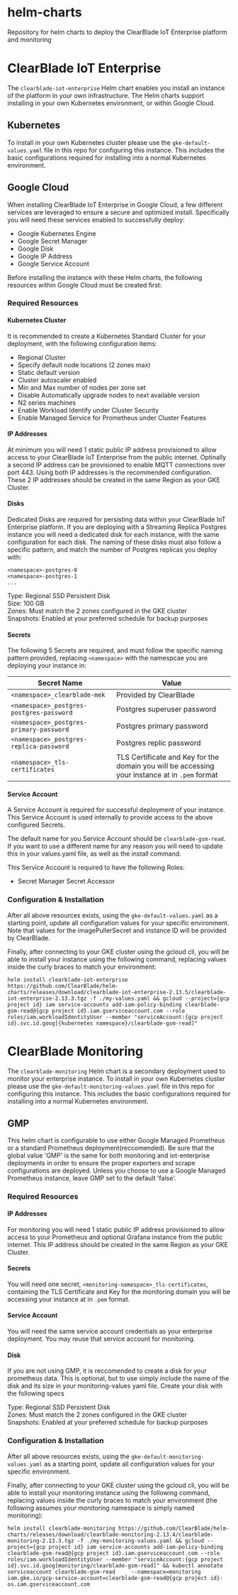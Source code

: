 # helm-charts
Repository for helm charts to deploy the ClearBlade IoT Enterprise platform and monitoring

# ClearBlade IoT Enterprise

The `clearblade-iot-enterprise` Helm chart enables you install an instance of the platform in your own infrastructure. The Helm charts support installing in your own Kubernetes environment, or within Google Cloud.

## Kubernetes

To install in your own Kubernetes cluster please use the `gke-default-values.yaml` file in this repo for configuring this instance. This includes the basic configurations required for installing into a normal Kubernetes environment.

## Google Cloud

When installing ClearBlade IoT Enterprise in Google Cloud, a few different services are leveraged to ensure a secure and optimized install. Specifically you will need these services enabled to successfully deploy:

- Google Kubernetes Engine
- Google Secret Manager
- Google Disk
- Google IP Address
- Google Service Account

Before installing the instance with these Helm charts, the following resources within Google Cloud must be created first:

### Required Resources

#### Kubernetes Cluster

It is recommended to create a Kubernetes Standard Cluster for your deployment, with the following configuration items:

- Regional Cluster
- Specify default node locations (2 zones max)
- Static default version
- Cluster autoscaler enabled
- Min and Max number of nodes per zone set
- Disable Automatically upgrade nodes to next available version
- N2 series machines
- Enable Workload Identify under Cluster Security
- Enable Managed Service for Prometheus under Cluster Features

#### IP Addresses

At minimum you will need 1 static public IP address provisioned to allow access to your ClearBlade IoT Enterprise from the public internet. Optinally a second IP address can be provisioned to enable MQTT connections over port 443. Using both IP addresses is the recommended configuration. These 2 IP addresses should be created in the same Region as your GKE Cluster.

#### Disks

Dedicated Disks are required for persisting data within your ClearBlade IoT Enterprise platform. If you are deploying with a Streaming Replica Postgres instance you will need a dedicated disk for each instance, with the same configuration for each disk. The naming of these disks must also follow a specific pattern, and match the number of Postgres replicas you deploy with:

```
<namespace>-postgres-0
<namespace>-postgres-1
...
```

Type: Regional SSD Persistent Disk  
Size: 100 GB  
Zones: Must match the 2 zones configured in the GKE cluster  
Snapshots: Enabled at your preferred schedule for backup purposes  

#### Secrets

The following 5 Secrets are required, and must follow the specific naming pattern provided, replacing `<namespace>` with the namespcae you are deploying your instance in:

| Secret Name    | Value   |
| -------------- | ------- |
| `<namespace>_clearblade-mek`  | Provided by ClearBlade    |
| `<namespace>_postgres-postgres-password` | Postgres superuser password     |
| `<namespace>_postgres-primary-password`    | Postgres primary password    |
| `<namespace>_postgres-replica-password`    | Postgres replic password    |
| `<namespace>_tls-certificates`    | TLS Certificate and Key for the domain you will be accessing your instance at in `.pem` format    |

#### Service Account

A Service Account is required for successful deployment of your instance. This Service Account is used internally to provide access to the above configured Secrets.

The default name for you Service Account should be `clearblade-gsm-read`. If you want to use a different name for any reason you will need to update this in your values.yaml file, as well as the install command.

This Service Account is required to have the following Roles:

- Secret Manager Secret Accessor

### Configuration & Installation

After all above resources exists, using the `gke-default-values.yaml` as a starting point, update all configuration values for your specific environment. Note that values for the imagePullerSecret and instance ID will be provided by ClearBlade.

Finally, after connecting to your GKE cluster using the gcloud cli, you will be able to install your instance using the following command, replacing values inside the curly braces to match your environment:

```
helm install clearblade-iot-enterprise https://github.com/ClearBlade/helm-charts/releases/download/clearblade-iot-enterprise-2.13.5/clearblade-iot-enterprise-2.13.3.tgz -f ./my-values.yaml && gcloud --project={gcp project id} iam service-accounts add-iam-policy-binding clearblade-gsm-read@{gcp project id}.iam.gserviceaccount.com --role roles/iam.workloadIdentityUser --member "serviceAccount:{gcp project id}.svc.id.goog[{kubernetes namespace}/clearblade-gsm-read]"
```

# ClearBlade Monitoring

The `clearblade-monitoring` Helm chart is a secondary deployment used to monitor your enterprise instance. To install in your own Kubernetes cluster please use the `gke-default-monitoring-values.yaml` file in this repo for configuring this instance. This includes the basic configurations required for installing into a normal Kubernetes environment.

## GMP

This helm chart is configurable to use either Google Managed Prometheus or a standard Prometheus deployment(reccomended). Be sure that the global value 'GMP' is the same for both monitoring and iot-enterprise deployments in order to ensure the proper exporters and scrape configurations are deployed. Unless you choose to use a Google Managed Prometheus instance, leave GMP set to the default 'false'.

### Required Resources

#### IP Addresses

For monitoring you will need 1 static public IP address provisioned to allow access to your Prometheus and optional Grafana instance from the public internet. This IP address should be created in the same Region as your GKE Cluster.

#### Secrets

You will need one secret, `<monitoring-namespace>_tls-certificates`, containing the TLS Certificate and Key for the monitoring domain you will be accessing your instance at in `.pem` format.

#### Service Account

You will need the same service account credentials as your enterprise deployment. You may reuse that service account for monitoring.

#### Disk

If you are not using GMP, it is reccomended to create a disk for your prometheus data. This is optional, but to use simply include the name of the disk and its size in your monitoring-values yaml file. Create your disk with the following specs

Type: Regional SSD Persistent Disk   
Zones: Must match the 2 zones configured in the GKE cluster  
Snapshots: Enabled at your preferred schedule for backup purposes 

### Configuration & Installation

After all above resources exists, using the `gke-default-monitoring-values.yaml` as a starting point, update all configuration values for your specific environment.

Finally, after connecting to your GKE cluster using the gcloud cli, you will be able to install your monitoring instance using the following command, replacing values inside the curly braces to match your environment (the following assumes your monitoring namespace is simply named monitoring):

```
helm install clearblade-monitoring https://github.com/ClearBlade/helm-charts/releases/download/clearblade-monitoring-2.13.4/clearblade-monitoring-2.13.3.tgz -f ./my-monitoring-values.yaml && gcloud --project={gcp project id} iam service-accounts add-iam-policy-binding clearblade-gsm-read@{gcp project id}.iam.gserviceaccount.com --role roles/iam.workloadIdentityUser --member "serviceAccount:{gcp project id}.svc.id.goog[monitoring/clearblade-gsm-read]" && kubectl annotate serviceaccount clearblade-gsm-read     --namespace=monitoring     iam.gke.io/gcp-service-account=clearblade-gsm-read@{gcp project id}-os.iam.gserviceaccount.com

```



